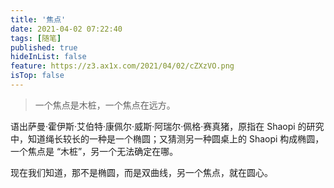 ```yaml
---
title: '焦点'
date: 2021-04-02 07:22:40
tags: [随笔]
published: true
hideInList: false
feature: https://z3.ax1x.com/2021/04/02/cZXzVO.png
isTop: false
---
```

> 一个焦点是木桩，一个焦点在远方。
<!-- more -->

语出萨曼·霍伊斯·艾伯特·康佩尔·威斯·阿瑞尔·佩格·赛真猪，原指在 Shaopi 的研究中，知道绳长较长的一种是一个椭圆；又猜测另一种圆桌上的 Shaopi 构成椭圆，一个焦点是 “木桩”，另一个无法确定在哪。

现在我们知道，那不是椭圆，而是双曲线，另一个焦点，就在圆心。
